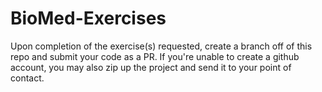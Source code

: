 # BioMed-Exercises

Upon completion of the exercise(s) requested, create a branch off of this repo and submit your code as a PR.  If you're unable to create a github account, you may also zip up the project and send it to your point of contact.